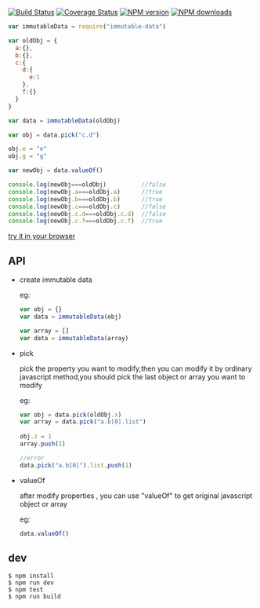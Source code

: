 [![Build Status](https://travis-ci.org/flutejs/immutable-data.svg)](https://travis-ci.org/flutejs/immutable-data)
[![Coverage Status](https://coveralls.io/repos/flutejs/immutable-data/badge.svg?branch=master&service=github)](https://coveralls.io/github/flutejs/immutable-data?branch=master)
[![NPM version](https://img.shields.io/npm/v/immutable-data.svg?style=flat)](https://npmjs.org/package/immutable-data)
[![NPM downloads](http://img.shields.io/npm/dm/immutable-data.svg?style=flat)](https://npmjs.org/package/immutable-data)

```javascript
var immutableData = require("immutable-data")

var oldObj = {
  a:{},
  b:{},
  c:{
    d:{
      e:1
    },
    f:{}
  }
}

var data = immutableData(oldObj)

var obj = data.pick("c.d")

obj.e = "e"
obj.g = "g"

var newObj = data.valueOf()

console.log(newObj===oldObj)          //false
console.log(newObj.a===oldObj.a)      //true
console.log(newObj.b===oldObj.b)      //true
console.log(newObj.c===oldObj.c)      //false
console.log(newObj.c.d===oldObj.c.d)  //false
console.log(newObj.c.f===oldObj.c.f)  //true
```

[try it in your browser](https://tonicdev.com/npm/immutable-data)

## API

- create immutable data

  eg:

  ```javascript
  var obj = {}
  var data = immutableData(obj)
  ```

  ```javascript
  var array = []
  var data = immutableData(array) 
  ```

- pick
  
  pick the property you want to modify,then you can modify it by ordinary javascript method,you should pick the last object or array you want to modify

  eg:

  ```javascript
  var obj = data.pick(oldObj.x)
  var array = data.pick("a.b[0].list")
 
  obj.z = 1
  array.push(1)

  //error
  data.pick("a.b[0]").list.push(1)
  ```

- valueOf

  after modify properties , you can use "valueOf" to get original javascript object or array

  eg:

  ```javascript
  data.valueOf()
  ```

## dev

```
$ npm install
$ npm run dev
$ npm test
$ npm run build
```
